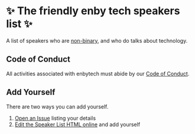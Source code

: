 # :sparkles: The friendly enby tech speakers list :sparkles:

A list of speakers who are [non-binary], and who do talks about technology.

## Code of Conduct

All activities associated with enbytech must abide by our [Code of Conduct].

## Add Yourself

There are two ways you can add yourself.

1. [Open an Issue] listing your details
2. [Edit the Speaker List HTML online] and add yourself

[non-binary]: http://nonbinary.org/
[Code of Conduct]: https://github.com/enbytech/enbytech.github.io/blob/master/CODE_OF_CONDUCT.md
[Open an Issue]: https://github.com/enbytech/enbytech.github.io/issues/new
[Edit the Speaker List HTML online]: https://github.com/enbytech/enbytech.github.io/blob/master/index.html
